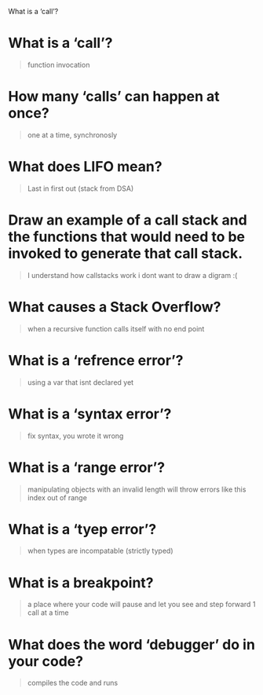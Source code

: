 What is a ‘call’?
# What is a ‘call’?

>function invocation

# How many ‘calls’ can happen at once?

> one at a time, synchronosly

# What does LIFO mean?

> Last in first out (stack from DSA)

# Draw an example of a call stack and the functions that would need to be invoked to generate that call stack.

>I understand how callstacks work i dont want to draw a digram :(

# What causes a Stack Overflow?

>when a recursive function calls itself with no end point

# What is a ‘refrence error’?

>using a var that isnt declared yet

# What is a ‘syntax error’?

>fix syntax, you wrote it wrong

# What is a ‘range error’?

> manipulating objects with an invalid length will throw errors like this index out of range

# What is a ‘tyep error’?

>when types are incompatable (strictly typed)

# What is a breakpoint?

> a place where your code will pause and let you see and step forward 1 call at a time

# What does the word ‘debugger’ do in your code?

>compiles the code and runs